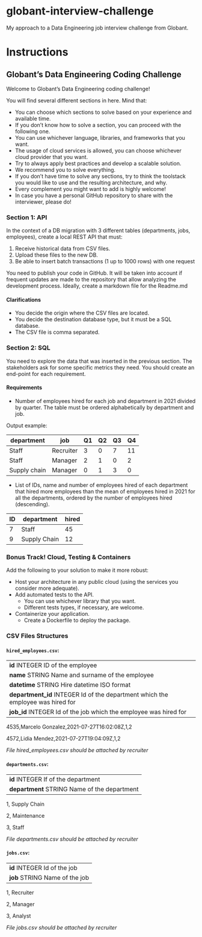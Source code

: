 # globant-interview-challenge
My approach to a Data Engineering job interview challenge from Globant.

# Instructions

## Globant’s Data Engineering Coding Challenge

Welcome to Globant’s Data Engineering coding challenge!

You will find several different sections in here. Mind that:

- You can choose which sections to solve based on your experience and available time.
- If you don’t know how to solve a section, you can proceed with the following one.
- You can use whichever language, libraries, and frameworks that you want.
- The usage of cloud services is allowed, you can choose whichever cloud provider that you want.
- Try to always apply best practices and develop a scalable solution.
- We recommend you to solve everything.
- If you don’t have time to solve any sections, try to think the toolstack you would like to use and the resulting architecture, and why.
- Every complement you might want to add is highly welcome!
- In case you have a personal GitHub repository to share with the interviewer, please do!

### Section 1: API

In the context of a DB migration with 3 different tables (departments, jobs, employees), create a local REST API that must:

1. Receive historical data from CSV files.
2. Upload these files to the new DB.
3. Be able to insert batch transactions (1 up to 1000 rows) with one request

You need to publish your code in GitHub. It will be taken into account if frequent updates are made to the repository that allow analyzing the development process. Ideally, create a markdown file for the Readme.md

#### Clarifications

- You decide the origin where the CSV files are located.
- You decide the destination database type, but it must be a SQL database.
- The CSV file is comma separated.

### Section 2: SQL

You need to explore the data that was inserted in the previous section. The stakeholders ask for some specific metrics they need. You should create an end-point for each requirement.

#### Requirements

- Number of employees hired for each job and department in 2021 divided by quarter. The table must be ordered alphabetically by department and job.

Output example:

| department   | job       | Q1  | Q2  | Q3  | Q4  |
| ------------ | --------- | --- | --- | --- | --- |
| Staff        | Recruiter | 3   | 0   | 7   | 11  |
| Staff        | Manager   | 2   | 1   | 0   | 2   |
| Supply chain | Manager   | 0   | 1   | 3   | 0   |

- List of IDs, name and number of employees hired of each department that hired more employees than the mean of employees hired in 2021 for all the departments, ordered by the number of employees hired (descending).

| ID  | department   | hired |
| --- | ------------ | ----- |
| 7   | Staff        | 45    |
| 9   | Supply Chain | 12    |

### Bonus Track! Cloud, Testing & Containers

Add the following to your solution to make it more robust:

- Host your architecture in any public cloud (using the services you consider more adequate).
- Add automated tests to the API.
    - You can use whichever library that you want.
    - Different tests types, if necessary, are welcome.
- Containerize your application.
    - Create a Dockerfile to deploy the package.

### CSV Files Structures

#### `hired_employees.csv`:

|                                                                                 |
| ------------------------------------------------------------------------------- |
| **id** INTEGER ID of the employee                                               |
| **name** STRING Name and surname of the employee                                |
| **datetime** STRING Hire datetime ISO format                                    |
| **department_id** INTEGER Id of the department which the employee was hired for |
| **job_id** INTEGER Id of the job which the employee was hired for               |

4535,Marcelo Gonzalez,2021-07-27T16:02:08Z,1,2

4572,Lidia Mendez,2021-07-27T19:04:09Z,1,2

*File hired_employees.csv should be attached by recruiter*

#### `departments.csv`:

|                                              |
| -------------------------------------------- |
| **id** INTEGER If of the department          |
| **department** STRING Name of the department |

1, Supply Chain

2, Maintenance

3, Staff

*File departments.csv should be attached by recruiter*

#### `jobs.csv`:

|                                |
| ------------------------------ |
| **id** INTEGER Id of the job   |
| **job** STRING Name of the job |

1, Recruiter

2, Manager

3, Analyst

*File jobs.csv should be attached by recruiter*
